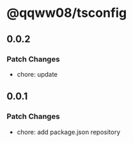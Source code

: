 # @qqww08/tsconfig

## 0.0.2

### Patch Changes

- chore: update

## 0.0.1

### Patch Changes

- chore: add package.json repository
